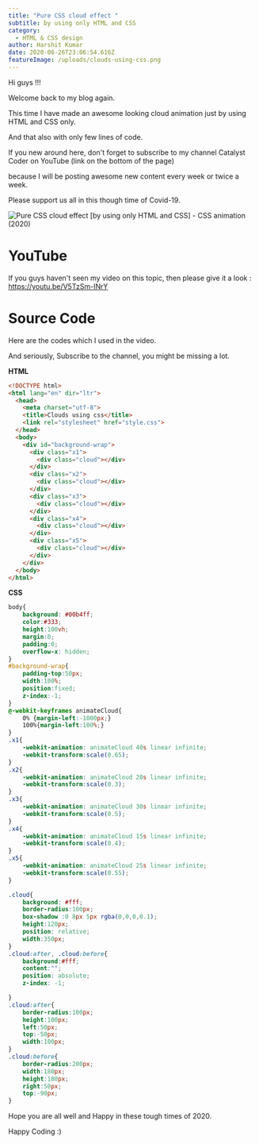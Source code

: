 ```yaml
---
title: "Pure CSS cloud effect "
subtitle: by using only HTML and CSS
category:
  - HTML & CSS design
author: Harshit Kumar
date: 2020-06-26T23:06:54.616Z
featureImage: /uploads/clouds-using-css.png
---
```

Hi guys !!!

Welcome back to my blog again.

This time I have made an awesome looking cloud animation just by using HTML and CSS only. 

And that also with only few lines of code.

If you new around here, don't forget to subscribe to my channel Catalyst Coder on YouTube (link on the bottom of the page)

because I will be posting awesome new content every week or twice a week.



Please support us all in this though time of Covid-19.

![Pure CSS cloud effect [by using only HTML and CSS] - CSS animation  (2020)](/uploads/clouds-using-css.png "Pure CSS cloud effect [by using only HTML and CSS] - CSS animation  (2020)")

# YouTube 

If you guys haven't seen my video on this topic, then please give it a look : https://youtu.be/V5TzSm-INrY



# Source Code

Here are the codes which I used in the video. 

And seriously, Subscribe to the channel, you might be missing a lot.

**HTML**

```html
<!DOCTYPE html>
<html lang="en" dir="ltr">
  <head>
    <meta charset="utf-8">
    <title>Clouds using css</title>
    <link rel="stylesheet" href="style.css">
  </head>
  <body>
    <div id="background-wrap">
      <div class="x1">
        <div class="cloud"></div>
      </div>
      <div class="x2">
        <div class="cloud"></div>
      </div>
      <div class="x3">
        <div class="cloud"></div>
      </div>
      <div class="x4">
        <div class="cloud"></div>
      </div>
      <div class="x5">
        <div class="cloud"></div>
      </div>
    </div>
  </body>
</html>

```



**CSS**

```css
body{
	background: #00b4ff;
	color:#333;
	height:100vh;
	margin:0;
	padding:0;
	overflow-x: hidden;
}
#background-wrap{
	padding-top:50px;
	width:100%;
	position:fixed;
	z-index:-1;
}
@-webkit-keyframes animateCloud{
	0% {margin-left:-1000px;}
	100%{margin-left:100%;}
}
.x1{
	-webkit-animation: animateCloud 40s linear infinite;
	-webkit-transform:scale(0.65);
}
.x2{
	-webkit-animation: animateCloud 20s linear infinite;
	-webkit-transform:scale(0.3);
}
.x3{
	-webkit-animation: animateCloud 30s linear infinite;
	-webkit-transform:scale(0.5);
}
.x4{
	-webkit-animation: animateCloud 15s linear infinite;
	-webkit-transform:scale(0.4);
}
.x5{
	-webkit-animation: animateCloud 25s linear infinite;
	-webkit-transform:scale(0.55);
}

.cloud{
	background: #fff;
	border-radius:100px;
	box-shadow :0 8px 5px rgba(0,0,0,0.1);
	height:120px;
	position: relative;
	width:350px;
}
.cloud:after, .cloud:before{
	background:#fff;
	content:"";
	position: absolute;
	z-index: -1;

}
.cloud:after{
	border-radius:100px;
	height:100px;
	left:50px;
	top:-50px;
	width:100px;
}
.cloud:before{
	border-radius:200px;
	width:180px;
	height:180px;
	right:50px;
	top:-90px;
}

```





Hope you are all well and Happy in these tough times of 2020. 

Happy Coding :)